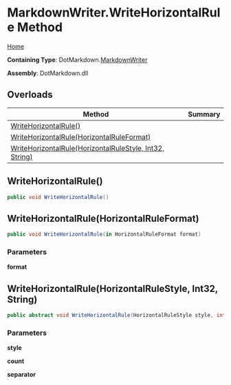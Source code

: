 <a name="_top"></a>

# MarkdownWriter\.WriteHorizontalRule Method

[Home](../../../README.md#_top)

**Containing Type**: DotMarkdown\.[MarkdownWriter](../README.md#_top)

**Assembly**: DotMarkdown\.dll

## Overloads

| Method | Summary |
| ------ | ------- |
| [WriteHorizontalRule()](#DotMarkdown_MarkdownWriter_WriteHorizontalRule) | |
| [WriteHorizontalRule(HorizontalRuleFormat)](#DotMarkdown_MarkdownWriter_WriteHorizontalRule_DotMarkdown_HorizontalRuleFormat__) | |
| [WriteHorizontalRule(HorizontalRuleStyle, Int32, String)](#DotMarkdown_MarkdownWriter_WriteHorizontalRule_DotMarkdown_HorizontalRuleStyle_System_Int32_System_String_) | |

## WriteHorizontalRule\(\) <a name="DotMarkdown_MarkdownWriter_WriteHorizontalRule"></a>

```csharp
public void WriteHorizontalRule()
```

## WriteHorizontalRule\(HorizontalRuleFormat\) <a name="DotMarkdown_MarkdownWriter_WriteHorizontalRule_DotMarkdown_HorizontalRuleFormat__"></a>

```csharp
public void WriteHorizontalRule(in HorizontalRuleFormat format)
```

### Parameters

**format**

## WriteHorizontalRule\(HorizontalRuleStyle, Int32, String\) <a name="DotMarkdown_MarkdownWriter_WriteHorizontalRule_DotMarkdown_HorizontalRuleStyle_System_Int32_System_String_"></a>

```csharp
public abstract void WriteHorizontalRule(HorizontalRuleStyle style, int count = 3, string separator = " ")
```

### Parameters

**style**

**count**

**separator**